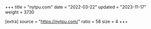 +++
title = "nytpu.com"
date = "2022-03-22"
updated = "2023-11-17"
weight = 3730

[extra]
source = "https://nytpu.com/"
ratio = 58
size = 4
+++

